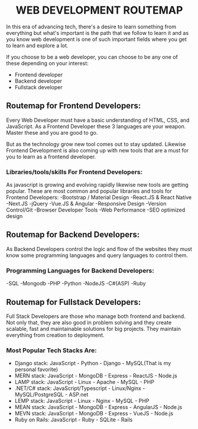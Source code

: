 <h1 align="center">WEB DEVELOPMENT ROUTEMAP</h2>

In this era of advancing tech, there's a desire to learn something from everything but what's important is the path that we follow to learn it 
and as you know web development is one of such important fields where you get to learn and explore a lot.

If you choose to be a web developer, you can choose to be any one of these depending on your interest:
- Frontend developer
- Backend developer
- Fullstack developer
 
## Routemap for Frontend Developers:
Every Web Developer must have a basic understanding of HTML, CSS, and JavaScript. 
As a Frontend Developer these 3 languages are your weapon. Master these and you are good to go.

But as the technology grow new tool comes out to stay updated. Likewise Frontend Development is also coming up with new tools that are a must for you to learn as a frontend developer.

### Libraries/tools/skills For Frontend Developers:
As javascript is growing and evolving rapidly likewise new tools are getting popular. These are most common and popular libraries and tools for Frontend Developers:
-Bootstrap / Material Design
-React.JS & React Native
-Next.JS
-jQuery
-Vue.JS & Angular
-Responsive Design
-Version Control/Git
-Browser Developer Tools
-Web Performance
-SEO optimized design

## Routemap for Backend Developers:
As Backend Developers control the logic and flow of the websites they must know some programming languages and query languages to control them.

### Programming Languages for Backend Developers:
-SQL
-Mongodb
-PHP
-Python
-NodeJS
-C#(ASP)
-Ruby

## Routemap for Fullstack Developers:
Full Stack Developers are those who manage both frontend and backend. Not only that, they are also good in problem solving and they create scalable, fast and maintainable solutions for big projects.
They maintain everything from creation to deployment.

### Most Popular Tech Stacks Are:

- Django stack: JavaScript - Python - Django - MySQL(That is my personal favorite)
- MERN stack: JavaScript - MongoDB - Express - ReactJS - Node.js
- LAMP stack: JavaScript - Linux - Apache - MySQL - PHP
- .NET/C# stack: JavaScript/Typescript - Linux/Nginx - MySQL/PostgreSQL - ASP.net
- LEMP stack: JavaScript - Linux - Nginx - MySQL - PHP
- MEAN stack: JavaScript - MongoDB - Express - AngularJS - Node.js
- MEVN stack: JavaScript - MongoDB - Express - VueJS - Node.js
- Ruby on Rails: JavaScript - Ruby - SQLite - Rails
